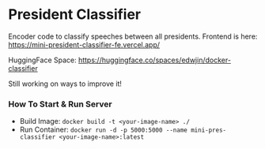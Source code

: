 # President Classifier
Encoder code to classify speeches between all presidents. Frontend is here: https://mini-president-classifier-fe.vercel.app/
 
HuggingFace Space: https://huggingface.co/spaces/edwjin/docker-classifier

Still working on ways to improve it!

 ### How To Start & Run Server
 - Build Image: `docker build -t <your-image-name> ./`
 - Run Container: `docker run -d -p 5000:5000 --name mini-pres-classifier <your-image-name>:latest`

